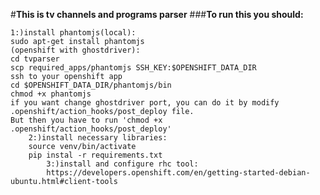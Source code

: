 #**This is tv channels and programs parser**
###**To run this you should:**

    1:)install phantomjs(local):
    sudo apt-get install phantomjs
    (openshift with ghostdriver):
    cd tvparser
    scp required_apps/phantomjs SSH_KEY:$OPENSHIFT_DATA_DIR
    ssh to your openshift app
    cd $OPENSHIFT_DATA_DIR/phantomjs/bin
    chmod +x phantomjs
    if you want change ghostdriver port, you can do it by modify .openshift/action_hooks/post_deploy file.
    But then you have to run 'chmod +x .openshift/action_hooks/post_deploy'
        2:)install necessary libraries:
        source venv/bin/activate
        pip instal -r requirements.txt
            3:)install and configure rhc tool:
            https://developers.openshift.com/en/getting-started-debian-ubuntu.html#client-tools

